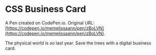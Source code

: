 # CSS Business Card

A Pen created on CodePen.io. Original URL: [https://codepen.io/memelissaann/pen/zBoLVN](https://codepen.io/memelissaann/pen/zBoLVN).

The physical world is *so* last year. Save the trees with a digital business card.